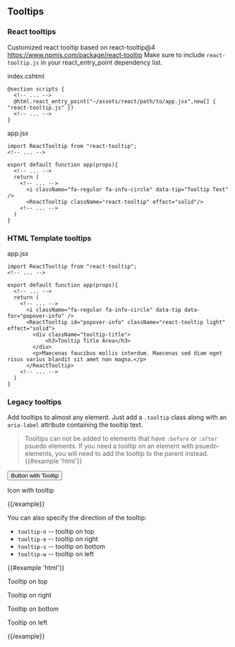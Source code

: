 ## Tooltips
### React tooltips
Customized react tooltip based on react-tooltip@4 https://www.npmjs.com/package/react-tooltip
Make sure to include `react-tooltip.js` in your react_entry_point dependency list.

index.cshtml
```
@section scripts {
  <!-- ... -->
  @html.react_entry_point("~/assets/react/path/to/app.jsx",new[] { "react-tooltip.js" })
  <!-- ... -->
}
```

app.jsx
```
import ReactTooltip from "react-tooltip";
<!-- ... -->

export default function app(props){
  <!-- ... -->
  return (
    <!-- ... -->
      <i className="fa-regular fa-info-circle" data-tip="Tooltip Text" />
      <ReactTooltip className="react-tooltip" effect="solid"/>
    <!-- ... -->
  )
}
```

### HTML Template tooltips
app.jsx
```
import ReactTooltip from "react-tooltip";
<!-- ... -->

export default function app(props){
  <!-- ... -->
  return (
    <!-- ... -->
      <i className="fa-regular fa-info-circle" data-tip data-for="popover-info" />
      <ReactTooltip id="popover-info" className="react-tooltip light" effect="solid">
        <div className="tooltip-title">
            <h3>Tooltip Title Area</h3>
        </div>
        <p>Maecenas faucibus mollis interdum. Maecenas sed diam eget risus varius blandit sit amet non magna.</p>
      </ReactTooltip>
    <!-- ... -->
  )
}
```

### Legacy tooltips

Add tooltips to almost any element. Just add a `.tooltip` class along with an `aria-label` attribute containing the tooltip text.

> Tooltips can not be added to elements that have `:before` or `:after` psuedo elements. If you need a tooltip on an element with psuedo-elements, you will need to add the tooltip to the parent instead.
{{#example 'html'}}
<!-- hide -->
<p>
<!-- /hide -->
<button class="btn tooltip" aria-label="This is a tooltip for the button">Button with Tooltip</button>
<!-- hide -->
</p>
<p>
<!-- /hide -->
<span>Icon with tooltip 
    <span class="tooltip" aria-label="This is a tooltip for the icon">
        <i class="fa-regular fa-circle-info"></i>
    </span>
</span>
<!-- hide -->
</p>
<!-- /hide -->
{{/example}}

You can also specify the direction of the tooltip:

* `tooltip-n` -- tooltip on top
* `tooltip-e` -- tooltip on right
* `tooltip-s` -- tooltip on bottom
* `tooltip-w` -- tooltip on left

<p></p>

{{#example 'html'}}
<!-- hide -->
<p>
<!-- /hide -->
<span class="tooltip tooltip-n" aria-label="I'm on the top!">Tooltip on top</span>
<!-- hide -->
</p><p>
<!-- /hide -->
<span class="tooltip tooltip-e" aria-label="I'm on the right!">Tooltip on right</span>
<!-- hide -->
</p><p>
<!-- /hide -->
<span class="tooltip tooltip-s" aria-label="I'm on the bottom!">Tooltip on bottom</span>
<!-- hide -->
</p><p>
<!-- /hide -->
<span class="tooltip tooltip-w" aria-label="I'm on the left!">Tooltip on left</span>
<!-- hide -->
</p><p>
<!-- /hide -->
{{/example}}
